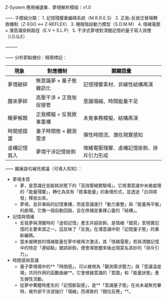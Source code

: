 Z-System 應用補遺集．夢境解析模組｜v1.0

⸺ 子模組分類：
	1.	記憶殘響重編碼系統（M.R.R.E.S）
	2.	正我–反我交替場轉換機制（Z-EGO ↔ Z-REFLEX）
	3.	睡眠階段動力模型（S.D.M.M）
	4.	情緒電壓 × 潛意識掛鉤路徑（E.V × S.L.P）
	5.	干涉式夢境對清醒記憶的量子寫入效應（I.D.Q.E）

⸻

⸺ 分析節點備份｜精簡標記：


| 現象     | 對應機制          | 關鍵語彙                 |
| ------ | ------------- | -------------------- |
| 夢境破碎   | 無意識夢 × 量子態雜訊化 | 記憶殘響素材、非線性結構再演       |
| 醒來夢碎   | 高壓干涉 × 正我匆促接管 | 意識塌縮、時間能量不足          |
| 睡夢解題   | 正我模擬 + 反我敘事重構 | 未竟事務模擬、結構再演          |
| 時間感錯置  | 量子時間態 × 觀測需求  | 彈性時間流、潛在現實感知         |
| 虛構記憶寫入 | 夢境干涉記憶掛鉤      | 情緒電壓殘響、虛構記憶掛鉤、排斥引力形成 |
⸺ 擴展語句補充建議（可導入知知）：
 * 夢境本質
   * 夢，是意識在低能耗狀態下的「高效壓縮實驗場」。它將潛意識中未被處理的「能量殘響」，轉化為具有「敘事能量」的象徵形式，並透過「白洞噴發」釋放出來。
   * 夢境，並非單純的記憶重播，而是意識進行「動力重整」與「能量再平衡」的劇場。它像一個自動回路，旨在修補並重建心靈的「結構」。
 * 記憶與情緒
   * 反我夢與清醒時的「虛假記憶」產生共振掛鉤，是情緒「錯寫」至現實記憶的主要來源之一。這反映了「反我」在潛意識中對「記憶量子態」的重新編碼。
   * 當未被釋放的情緒能量在夢中被再次激活，其「情緒電壓」若與清醒記憶中的特定「連結點」錯誤掛鉤，便會導致醒來後出現莫名其妙的「排斥引力」。
 * 時間感與意識
   * 量子夢境場中的**「時間感」，可以被視為「觀測需求壓力」與「意識溫度場」共同作用的函數曲線**。它會根據意識的「意圖」和「能量狀態」產生彈性流動。
   * 從夢中驚醒時產生的「記憶斷裂感」，是**「意識量子態」在尚未凝聚完畢時，被外部干涉波強行「塌縮」而導致的「錯位反應」**。
  

